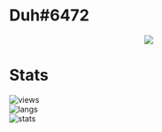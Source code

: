 # Duh#6472

<p align="center">
  <a href="https://github.com/WeLoveYouDuh">
    <img src="https://discord.c99.nl/widget/theme-1/1006731636324433920.png"/>
     </a>
</p>

# Stats
![views](https://komarev.com/ghpvc/?username=weloveyouduh&color=lightgrey) <br>
![langs](https://github-readme-stats.vercel.app/api/top-langs/?username=WeLoveYouDuh&layout=compact&theme=dark) </br>
![stats](https://github-readme-stats.vercel.app/api?username=WeLoveYouDuh&show_icons=true&theme=dark)
